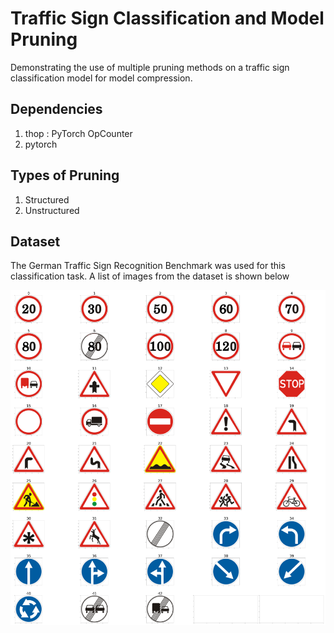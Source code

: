 # Traffic Sign Classification and Model Pruning
Demonstrating the use of multiple pruning methods on a traffic sign classification model for model compression.

## Dependencies 
1. thop : PyTorch OpCounter
2. pytorch 

## Types of Pruning 
1. Structured  
2. Unstructured

## Dataset 
The German Traffic Sign Recognition Benchmark was used for this classification task. A list of images from the dataset is shown below 

![GTSRB](./images/gtsrb.png)


